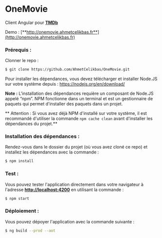# OneMovie
Client Angular pour [**TMDb**](https://www.themoviedb.org)

Demo : [**http://onemovie.ahmetcelikbas.fr**](http://onemovie.ahmetcelikbas.fr)


### Prérequis : 

Clonner le repo :
```bash
$ git clone https://github.com/AhmetCelikbas/OneMovie.git
```

Pour installer les dépendances, vous devez télécharger et installer Node.JS sur votre système depuis : https://nodejs.org/en/download/

**Note :** 
	L'installation des dépendances requière un composant de Node.JS appelé “npm”.
	NPM fonctionne dans un terminal et est un gestionnaire de paquets qui permet d'installer des paquets dans un projet.

** Attention : Si vous avez déjà NPM d'installé sur votre système, il est recommandé d'utiliser la commande <code>npm cache clean</code> avant d'installer les dépendances du projet.**

### Installation des dépendances :

Rendez-vous dans le dossier du projet (où vous avez cloné ce repo) et installez les dépendances avec la commande :

```bash
$ npm install
```

### Test :

Vous pouvez tester l'application directement dans votre navigateur à l'adresse [**http://localhost:4200**](http://localhost:4200) en utilisant la commande :

```bash
$ npm start
```

### Déploiement  :

Vous pouvez dépoyer l'application avec la commande suivante :

```bash
$ ng build --prod --aot
```
